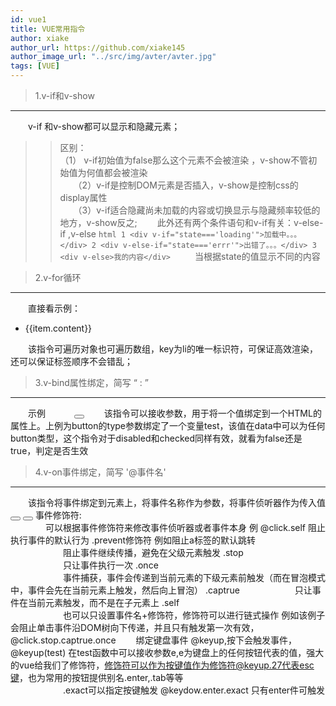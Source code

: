 ```yaml
---
id: vue1
title: VUE常用指令
author: xiake
author_url: https://github.com/xiake145
author_image_url: "../src/img/avter/avter.jpg"
tags: [VUE]
---
```


>1.v-if和v-show
------------
<!--truncate-->
　　v-if 和v-show都可以显示和隐藏元素；
>> 区别：  
（1） v-if初始值为false那么这个元素不会被渲染 ，v-show不管初始值为何值都会被渲染  
　　（2）v-if是控制DOM元素是否插入，v-show是控制css的display属性  
　　（3）v-if适合隐藏尚未加载的内容或切换显示与隐藏频率较低的地方，v-show反之;
　　此外还有两个条件语句和v-if有关：v-else-if ,v-else
    ```html 1 <div v-if="state==='loading'">加载中。。。</div>
        2 <div v-else-if="state==='errr'">出错了。。。</div>
        3 <div v-else>我的内容</div> ```
　　当根据state的值显示不同的内容  

>2.v-for循环
------------
　　直接看示例：
    <ul>
      <li v-for="（item，index） in state " :key="item.index">{{item.content}}</li>
    </ul>
　　该指令可遍历对象也可遍历数组，key为li的唯一标识符，可保证高效渲染，还可以保证标签顺序不会错乱；  

>3.v-bind属性绑定，简写 “ : ”
-----------
　　示例　　　
    <button :type="test"></button>
　　该指令可以接收参数，用于将一个值绑定到一个HTML的属性上。上例为button的type参数绑定了一个变量test，该值在data中可以为任何button类型，这个指令对于disabled和checked同样有效，就看为false还是true，判定是否生效  

>4.v-on事件绑定，简写 '@事件名'
------------
　　该指令将事件绑定到元素上，将事件名称作为参数，将事件侦听器作为传入值 
    <button v-on:click="counter++"></button>
    <!-- 按钮单击counter的值加1 -->
    <button v-on:click="counter"></button>
    <!-- counter也可以作为方法名，调用执行该函数，如果加()可在其中传递参数 -->
事件修饰符:  
　　　　可以根据事件修饰符来修改事件侦听器或者事件本身   例 @click.self
阻止执行事件的默认行为    .prevent修饰符   例如阻止a标签的默认跳转  
　　　　　　阻止事件继续传播，避免在父级元素触发   .stop  
　　　　　　只让事件执行一次   .once   
　　　　　　事件捕获，事件会传递到当前元素的下级元素前触发（而在冒泡模式中，事件会先在当前元素上触发，然后向上冒泡）  .captrue
　　　　　　只让事件在当前元素触发，而不是在子元素上   .self  
　　　　　　也可以只设置事件名+修饰符，修饰符可以进行链式操作  例如该例子会阻止单击事件沿DOM树向下传递，并且只有触发第一次有效，@click.stop.captrue.once
　　绑定键盘事件  @keyup,按下会触发事件，@keyup(test) 在test函数中可以接收参数e,e为键盘上的任何按钮代表的值，强大的vue给我们了修饰符，修饰符可以作为按键值作为修饰符@keyup.27代表esc键，也为常用的按钮提供别名.enter,.tab等等  
　　　　　　.exact可以指定按键触发 @keydow.enter.exact  只有enter件可触发